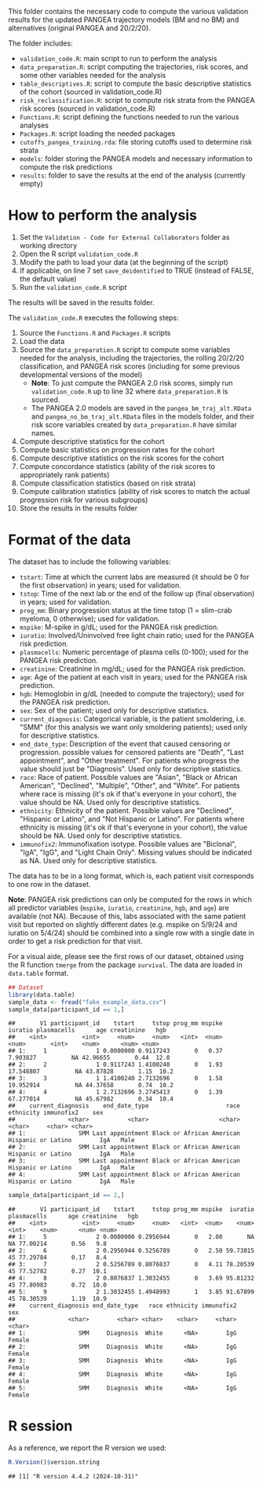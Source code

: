 
This folder contains the necessary code to compute the various validation results for the updated PANGEA trajectory models (BM and no BM) and alternatives (original PANGEA and 20/2/20).

The folder includes:
- `validation_code.R`: main script to run to perform the analysis
- `data_preparation.R`: script computing the trajectories, risk scores, and some other variables needed for the analysis
- `table_descriptives.R`: script to compute the basic descriptive statistics of the cohort (sourced in validation\_code.R)
- `risk_reclassification.R`: script to compute risk strata from the PANGEA risk scores (sourced in validation\_code.R)
- `Functions.R`: script defining the functions needed to run the various analyses
- `Packages.R`: script loading the needed packages
- `cutoffs_pangea_training.rda`: file storing cutoffs used to determine risk strata
- `models`: folder storing the PANGEA models and necessary information to compute the risk predictions
- `results`: folder to save the results at the end of the analysis (currently empty)

# How to perform the analysis

1. Set the `Validation - Code for External Collaborators` folder as working directory
2. Open the R script `validation_code.R`
3. Modify the path to load your data (at the beginning of the script)
4. If applicable, on line 7 set `save_deidentified` to TRUE (instead of FALSE, the default value)
5. Run the `validation_code.R` script

The results will be saved in the results folder.

The `validation_code.R` executes the following steps:
1. Source the `Functions.R` and `Packages.R` scripts
2. Load the data
3. Source the `data_preparation.R` script to compute some variables needed for the analysis, including the trajectories, the rolling 20/2/20 classification, and PANGEA risk scores (including for some previous developmental versions of the model)
    - **Note**: To just compute the PANGEA 2.0 risk scores, simply run `validation_code.R` up to line 32 where `data_preparation.R` is sourced.
    - The PANGEA 2.0 models are saved in the `pangea_bm_traj_alt.RData` and `pangea_no_bm_traj_alt.RData` files in the models folder, and their risk score variables created by `data_preparation.R` have similar names.
4. Compute descriptive statistics for the cohort
5. Compute basic statistics on progression rates for the cohort
6. Compute descriptive statistics on the risk scores for the cohort
7. Compute concordance statistics (ability of the risk scores to appropriately rank patients)
8. Compute classification statistics (based on risk strata)
9. Compute calibration statistics (ability of risk scores to match the actual progression risk for various subgroups)
10. Store the results in the results folder


# Format of the data

The dataset has to include the following variables:
- `tstart`: Time at which the current labs are measured (it should be 0 for the first observation) in years; used for validation.
- `tstop`: Time of the next lab or the end of the follow up (final observation) in years; used for validation.
- `prog_mm`: Binary progression status at the time tstop (1 = slim-crab myeloma, 0 otherwise); used for validation.
- `mspike`: M-spike in g/dL; used for the PANGEA risk prediction.
- `iuratio`: Involved/Uninvolved free light chain ratio; used for the PANGEA risk prediction.
- `plasmacells`: Numeric percentage of plasma cells (0-100); used for the PANGEA risk prediction.
- `creatinine`: Creatinine in mg/dL; used for the PANGEA risk prediction.
- `age`: Age of the patient at each visit in years; used for the PANGEA risk prediction.
- `hgb`: Hemoglobin in g/dL (needed to compute the trajectory); used for the PANGEA risk prediction.
- `sex`: Sex of the patient; used only for descriptive statistics.
- `current_diagnosis`: Categorical variable, is the patient smoldering, i.e. "SMM" (for this analysis we want only smoldering patients); used only for descriptive statistics.
- `end_date_type`: Description of the event that caused censoring or progression. possible values for censored patients are "Death", "Last appointment", and "Other treatment". For patients who progress the value should just be "Diagnosis". Used only for descriptive statistics.
- `race`: Race of patient. Possible values are "Asian", "Black or African American", "Declined", "Multiple", "Other", and "White". For patients where race is missing (it's ok if that's everyone in your cohort), the value should be NA. Used only for descriptive statistics.
- `ethnicity`: Ethnicity of the patient. Possible values are "Declined", "Hispanic or Latino", and "Not Hispanic or Latino". For patients where ethnicity is missing (it's ok if that's everyone in your cohort), the value should be NA. Used only for descriptive statistics.
- `immunofix2`: Immunofixation isotype. Possible values are "Biclonal", "IgA", "IgG", and "Light Chain Only". Missing values should be indicated as NA. Used only for descriptive statistics.

The data has to be in a long format, which is, each patient visit corresponds to
one row in the dataset. 

**Note**: PANGEA risk predictions can only be computed for the rows in which all predictor variables (`mspike`, `iuratio`, `creatinine`, `hgb`, and `age`) are available (not NA). Because of this, labs associated with the same patient visit but reported on slightly different dates (e.g. mspike on 5/9/24 and iuratio on 5/4/24) should be combined into a single row with a single date in order to get a risk prediction for that visit.

For a visual aide, please see the first rows of our dataset, 
obtained using the R function `tmerge` from the package `survival`. 
The data are loaded in `data.table` format.


``` r
## Dataset
library(data.table)
sample_data <- fread("fake_example_data.csv")
sample_data[participant_id == 1,]
```

```
##       V1 participant_id    tstart     tstop prog_mm mspike   iuratio plasmacells      age creatinine   hgb
##    <int>          <int>     <num>     <num>   <int>  <num>     <num>       <int>    <num>      <num> <num>
## 1:     1              1 0.0000000 0.9117243       0   0.37  7.903827          NA 42.96655       0.44  12.0
## 2:     2              1 0.9117243 1.4100240       0   1.93 17.548807          NA 43.87828       1.15  10.2
## 3:     3              1 1.4100240 2.7132696       0   1.58 19.952914          NA 44.37658       0.74  10.2
## 4:     4              1 2.7132696 3.2745413       0   1.39 67.277014          NA 45.67982       0.34  10.4
##    current_diagnosis    end_date_type                      race          ethnicity immunofix2    sex
##               <char>           <char>                    <char>             <char>     <char> <char>
## 1:               SMM Last appointment Black or African American Hispanic or Latino        IgA   Male
## 2:               SMM Last appointment Black or African American Hispanic or Latino        IgA   Male
## 3:               SMM Last appointment Black or African American Hispanic or Latino        IgA   Male
## 4:               SMM Last appointment Black or African American Hispanic or Latino        IgA   Male
```

``` r
sample_data[participant_id == 2,]
```

```
##       V1 participant_id    tstart     tstop prog_mm mspike  iuratio plasmacells      age creatinine   hgb
##    <int>          <int>     <num>     <num>   <int>  <num>    <num>       <int>    <num>      <num> <num>
## 1:     5              2 0.0000000 0.2956944       0   2.00       NA          NA 77.00214       0.56   9.8
## 2:     6              2 0.2956944 0.5256789       0   2.50 59.73815          45 77.29784       0.17   8.4
## 3:     7              2 0.5256789 0.8076837       0   4.11 78.20539          45 77.52782       0.27  10.1
## 4:     8              2 0.8076837 1.3032455       0   3.69 95.81232          45 77.80983       0.72  10.0
## 5:     9              2 1.3032455 1.4948993       1   3.85 91.67899          45 78.30539       1.19  10.9
##    current_diagnosis end_date_type   race ethnicity immunofix2    sex
##               <char>        <char> <char>    <char>     <char> <char>
## 1:               SMM     Diagnosis  White      <NA>        IgG Female
## 2:               SMM     Diagnosis  White      <NA>        IgG Female
## 3:               SMM     Diagnosis  White      <NA>        IgG Female
## 4:               SMM     Diagnosis  White      <NA>        IgG Female
## 5:               SMM     Diagnosis  White      <NA>        IgG Female
```

# R session
As a reference, we report the R version we used:


``` r
R.Version()$version.string
```

```
## [1] "R version 4.4.2 (2024-10-31)"
```

